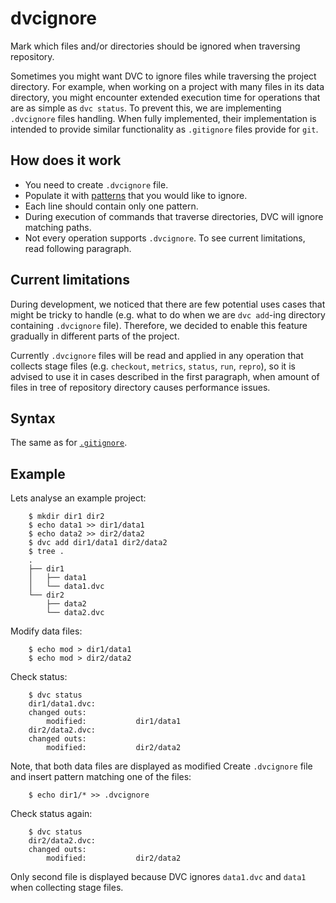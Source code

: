 # dvcignore

Mark which files and/or directories should be ignored when traversing
repository.

Sometimes you might want DVC to ignore files while traversing the project
directory. For example, when working on a project with many files in its data
directory, you might encounter extended execution time for operations that are
as simple as `dvc status`. To prevent this, we are implementing `.dvcignore`
files handling. When fully implemented, their implementation is intended to
provide similar functionality as `.gitignore` files provide for `git`.

## How does it work

* You need to create `.dvcignore` file.
* Populate it with [patterns](https://git-scm.com/docs/gitignore) that you would
  like to ignore.
* Each line should contain only one pattern.
* During execution of commands that traverse directories, DVC will ignore
  matching paths.
* Not every operation supports `.dvcignore`. To see current limitations, read
  following paragraph.

## Current limitations

During development, we noticed that there are few potential uses cases that
might be tricky to handle (e.g. what to do when we are `dvc add`-ing directory
containing `.dvcignore` file). Therefore, we decided to enable this feature
gradually in different parts of the project.

Currently `.dvcignore` files will be read and applied in any operation that
collects stage files (e.g. `checkout`, `metrics`, `status`, `run`, `repro`), so
it is advised to use it in cases described in the first paragraph, when amount
of files in tree of repository directory causes performance issues.

## Syntax

The same as for [`.gitignore`](https://git-scm.com/docs/gitignore).

## Example

Lets analyse an example project:

```dvc
    $ mkdir dir1 dir2
    $ echo data1 >> dir1/data1
    $ echo data2 >> dir2/data2
    $ dvc add dir1/data1 dir2/data2
    $ tree .
    .
    ├── dir1
    │   ├── data1
    │   └── data1.dvc
    └── dir2
        ├── data2
        └── data2.dvc
```

Modify data files:

```dvc
    $ echo mod > dir1/data1
    $ echo mod > dir2/data2
```

Check status:

```dvc
    $ dvc status
    dir1/data1.dvc:
	changed outs:
		modified:           dir1/data1
    dir2/data2.dvc:
	changed outs:
		modified:           dir2/data2
```

Note, that both data files are displayed as modified
Create `.dvcignore` file and insert pattern matching one of the files:

```dvc
    $ echo dir1/* >> .dvcignore
```

Check status again:

```dvc
    $ dvc status
    dir2/data2.dvc:
	changed outs:
		modified:           dir2/data2
```
Only second file is displayed because DVC ignores `data1.dvc` and `data1` when
collecting stage files.
